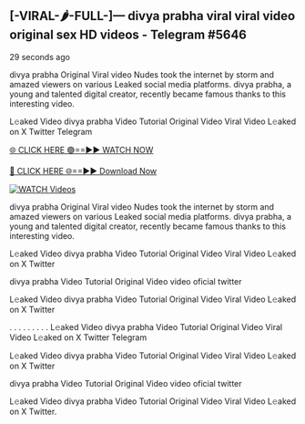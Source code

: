 ## [-VIRAL-🌶-FULL-]— divya prabha viral viral video original sex HD videos  - Telegram #5646

29 seconds ago

divya prabha Original Viral video Nudes took the internet by storm and amazed viewers on various Leaked social media platforms. divya prabha, a young and talented digital creator, recently became famous thanks to this interesting video.

L𝚎aked Video divya prabha Video Tutorial Original Video Viral Video L𝚎aked on X Twitter Telegram

[🌐 CLICK HERE 🟢==►► WATCH NOW](https://wtach.club/leakvideo/?n=github)

[🔴 CLICK HERE 🌐==►► Download Now](https://wtach.club/leakvideo/?n=github)

[![WATCH Videos](https://i.imgur.com/dJHk4Zq.gif)](https://wtach.club/leakvideo/?n=github)

divya prabha Original Viral video Nudes took the internet by storm and amazed viewers on various Leaked social media platforms. divya prabha, a young and talented digital creator, recently became famous thanks to this interesting video.

L𝚎aked Video divya prabha Video Tutorial Original Video Viral Video L𝚎aked on X Twitter

divya prabha Video Tutorial Original Video video oficial twitter

L𝚎aked Video divya prabha Video Tutorial Original Video Viral Video L𝚎aked on X Twitter

. . . . . . . . . L𝚎aked Video divya prabha Video Tutorial Original Video Viral Video L𝚎aked on X Twitter Telegram

L𝚎aked Video divya prabha Video Tutorial Original Video Viral Video L𝚎aked on X Twitter

divya prabha Video Tutorial Original Video video oficial twitter

L𝚎aked Video divya prabha Video Tutorial Original Video Viral Video L𝚎aked on X Twitter.